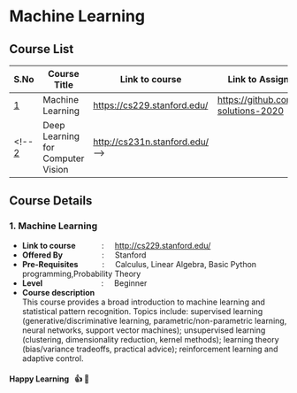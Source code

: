 <!-- In our community we follow the stanford cs229 course notes by andrew NG as base for machine learning.
You can find latest offering of the course below.

http://cs229.stanford.edu/

Some curated assignments and solutions shared above. -->

# Machine Learning

## Course List
**S.No** | **Course Title** | **Link to course** | **Link to Assignment Solutions**
------------ | ------------- | --------- | -----------
[1](#1-machine-learning) | Machine Learning | https://cs229.stanford.edu/ | https://github.com/huyfam/cs229-solutions-2020
<!-- [2](#2-deep-learning-for-computer-vision) | Deep Learning for Computer Vision | http://cs231n.stanford.edu/ -->


## Course Details
### 1. Machine Learning
   * **Link to course** &nbsp; &nbsp; &nbsp; &nbsp; &nbsp; &nbsp;: &nbsp; &nbsp; http://cs229.stanford.edu/
   * **Offered By** &nbsp; &nbsp; &nbsp; &nbsp; &nbsp; &nbsp; &nbsp; &nbsp; &nbsp;: &nbsp; &nbsp; Stanford 
   * **Pre-Requisites** &nbsp; &nbsp; &nbsp; &nbsp; &nbsp; : &nbsp; &nbsp;  Calculus, Linear Algebra, Basic Python programming,Probability Theory  
                                     <!-- &nbsp; &nbsp; &nbsp; &nbsp; &nbsp; &nbsp; &nbsp; &nbsp; &nbsp; &nbsp; &nbsp; &nbsp; &nbsp; &nbsp; &nbsp; &nbsp; &nbsp; &nbsp; &nbsp; &nbsp; &nbsp; &nbsp;Introductory molecular biology -->
   * **Level** &nbsp; &nbsp; &nbsp; &nbsp; &nbsp; &nbsp; &nbsp; &nbsp; &nbsp; &nbsp; &nbsp; &nbsp; &nbsp; : &nbsp; &nbsp; Beginner
   * **Course description**    
        This course provides a broad introduction to machine learning and statistical pattern recognition. Topics include: supervised learning (generative/discriminative learning, parametric/non-parametric learning, neural networks, support vector machines); unsupervised learning (clustering, dimensionality reduction, kernel methods); learning theory (bias/variance tradeoffs, practical advice); reinforcement learning and adaptive control.
 

<!-- ### 2. Deep Learning for Computer Vision
   * **Link to course** &nbsp; &nbsp; &nbsp; &nbsp; &nbsp; &nbsp;: &nbsp; &nbsp; http://cs231n.stanford.edu/
   * **Offered By** &nbsp; &nbsp; &nbsp; &nbsp; &nbsp; &nbsp; &nbsp; &nbsp; &nbsp;: &nbsp; &nbsp; Stanford 
   * **Pre-Requisites** &nbsp; &nbsp; &nbsp; &nbsp; &nbsp; : &nbsp; &nbsp; Proficiency in Python, Calculus, Linear Algebra,Probability, Statistics   
   * **Level** &nbsp; &nbsp; &nbsp; &nbsp; &nbsp; &nbsp; &nbsp; &nbsp; &nbsp; &nbsp; &nbsp; &nbsp; &nbsp; : &nbsp; &nbsp; Advanced
   * **Course description**    
        Computer Vision has become ubiquitous in our society, with applications in search, image understanding, apps, mapping, medicine, drones, and self-driving cars. Core to many of these applications are visual recognition tasks such as image classification, localization and detection. Recent developments in neural network (aka “deep learning”) approaches have greatly advanced the performance of these state-of-the-art visual recognition systems. This course is a deep dive into the details of deep learning architectures with a focus on learning end-to-end models for these tasks, particularly image classification. During the 10-week course, students will learn to implement and train their own neural networks and gain a detailed understanding of cutting-edge research in computer vision. Additionally, the final assignment will give them the opportunity to train and apply multi-million parameter networks on real-world vision problems of their choice. Through multiple hands-on assignments and the final course project, students will acquire the toolset for setting up deep learning tasks and practical engineering tricks for training and fine-tuning deep neural networks.  -->
        
       
####  Happy Learning  &nbsp; :thumbsup: :memo: 





